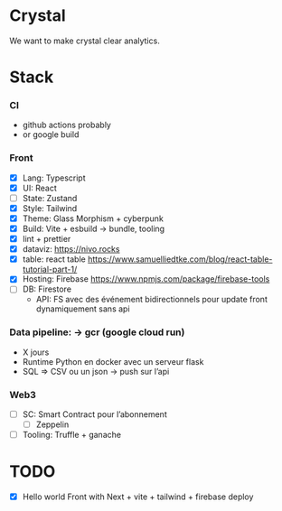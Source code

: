 # Crystal

We want to make crystal clear analytics.

# Stack

### CI

- github actions probably
- or google build

### Front

- [x] Lang: Typescript
- [x] UI: React
- [ ] State: Zustand
- [x] Style: Tailwind
- [x] Theme: Glass Morphism + cyberpunk
- [x] Build: Vite + esbuild -> bundle, tooling
- [x] lint + prettier
- [x] dataviz: https://nivo.rocks
- [x] table: react table https://www.samuelliedtke.com/blog/react-table-tutorial-part-1/
- [x] Hosting: Firebase https://www.npmjs.com/package/firebase-tools
- [ ] DB: Firestore
  - API: FS avec des événement bidirectionnels pour update front dynamiquement sans api

### Data pipeline: -> gcr (google cloud run)

- X jours
- Runtime Python en docker avec un serveur flask
- SQL => CSV ou un json
  -> push sur l’api

### Web3

- [ ] SC: Smart Contract pour l’abonnement
  - [ ] Zeppelin
- [ ] Tooling: Truffle + ganache

# TODO

- [x] Hello world Front with Next + vite + tailwind + firebase deploy
